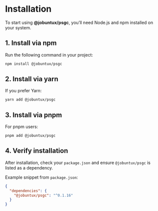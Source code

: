 # Installation

To start using **@jobuntux/psgc**, you’ll need Node.js and npm installed on your system.

## 1. Install via npm

Run the following command in your project:

```bash
npm install @jobuntux/psgc
```

## 2. Install via yarn

If you prefer Yarn:

```bash
yarn add @jobuntux/psgc
```

## 3. Install via pnpm

For pnpm users:

```bash
pnpm add @jobuntux/psgc
```

## 4. Verify installation

After installation, check your `package.json` and ensure `@jobuntux/psgc` is listed as a dependency.

Example snippet from `package.json`:

```json
{
  "dependencies": {
    "@jobuntux/psgc": "^0.1.16"
  }
}
```

